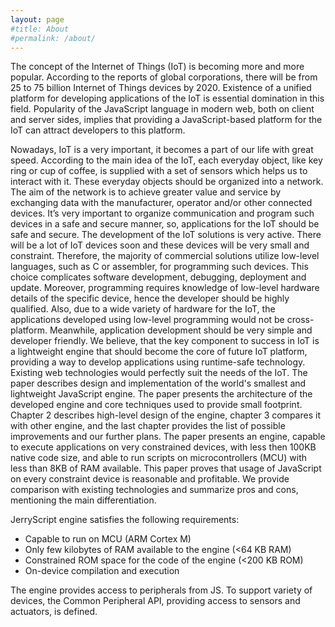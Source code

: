 ```yaml
---
layout: page
#title: About
#permalink: /about/
---
```


The concept of the Internet of Things (IoT) is becoming more and more popular. According to the reports of global corporations, there will be from 25 to 75 billion Internet of Things devices by 2020. Existence of a unified platform for developing applications of the IoT is essential domination in this field. Popularity of the JavaScript language in modern web, both on client and server sides, implies that providing a JavaScript-based platform for the IoT can attract developers to this platform.

Nowadays, IoT is a very important, it becomes a part of our life with great speed. According to the main idea of the IoT, each everyday object, like key ring or cup of coffee, is supplied with a set of sensors which helps us to interact with it. These everyday objects should be organized into a network. The aim of the network is to achieve greater value and service by exchanging data with the manufacturer, operator and/or other connected devices. It’s very important to organize communication and program such devices in a safe and secure manner, so, applications for the IoT should be safe and secure.
The development of the IoT solutions is very active. There will be a lot of IoT devices soon and these devices will be very small and constraint.  Therefore, the majority of commercial solutions utilize low-level languages, such as C or assembler, for programming such devices. This choice complicates software development, debugging, deployment and update. Moreover, programming requires knowledge of low-level hardware details of the specific device, hence the developer should be highly qualified. Also, due to a wide variety of hardware for the IoT, the applications developed using low-level programming would not be cross-platform.
Meanwhile, application development should be very simple and developer friendly. We believe, that the key component to success in IoT is a lightweight engine that should become the core of future IoT platform, providing a way to develop applications using runtime-safe technology. Existing web technologies would perfectly suit the needs of the IoT.  The paper describes design and implementation of the world's smallest and lightweight JavaScript engine.
The paper presents the architecture of the developed engine and core techniques used to provide small footprint. Chapter 2 describes high-level design of the engine, chapter 3 compares it with other engine, and the last chapter provides the list of possible improvements and our further plans.
The paper presents an engine, capable to execute applications on very constrained devices, with less then 100KB native code size, and able to run scripts on microcontrollers (MCU) with less than 8KB of RAM available. This paper proves that usage of JavaScript on every constraint device is reasonable and profitable. We provide comparison with existing technologies and summarize pros and cons, mentioning the main differentiation.

JerryScript engine satisfies the following requirements:
* Capable to run on MCU (ARM Cortex M)
* Only few kilobytes of RAM available to the engine (<64 KB RAM)
* Constrained ROM space for the code of the engine (<200 KB ROM)
* On-device compilation and execution

The engine provides access to peripherals from JS. To support variety of devices, the Common Peripheral API, providing access to sensors and actuators, is defined.
